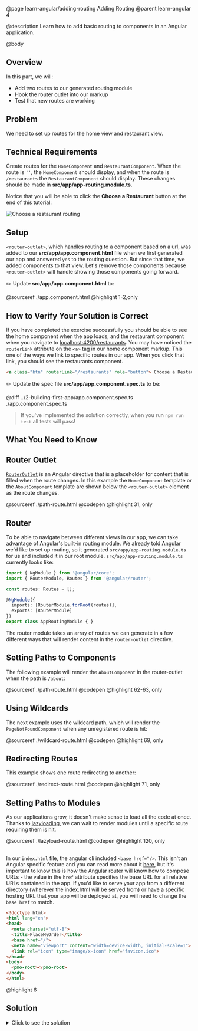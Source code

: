 @page learn-angular/adding-routing Adding Routing
@parent learn-angular 4

@description Learn how to add basic routing to components in an Angular application.

@body

## Overview

In this part, we will:

- Add two routes to our generated routing module
- Hook the router outlet into our markup
- Test that new routes are working

## Problem

We need to set up routes for the home view and restaurant view.

## Technical Requirements

Create routes for the `HomeComponent` and `RestaurantComponent`. When the route is `''`, the `HomeComponent` should display, and when the route is `/restaurants` the `RestaurantComponent` should display. These changes should be made in **src/app/app-routing.module.ts**.

Notice that you will be able to click the **Choose a Restaurant** button
at the end of this tutorial:

![Choose a restaurant routing](../static/img/angular/4-adding-routing/after.gif 'Choose a restaurant routing')

## Setup

`<router-outlet>`, which handles routing to a component based on a url, was added to our **src/app/app.component.html** file when we first generated our app and answered `yes` to the routing question. But since that time, we added components to that view. Let's remove those components because `<router-outlet>` will handle showing
those components going forward.

✏️ Update **src/app/app.component.html** to:

@sourceref ./app.component.html
@highlight 1-2,only

## How to Verify Your Solution is Correct

If you have completed the exercise successfully you should be able to see the home component when the app loads, and the restaurant component when you navigate to <a href="http://localhost:4200/restaurants" >localhost:4200/restaurants</a>. You may have noticed the `routerLink` attribute on the `<a>` tag in our home component markup. This one of the ways we link to specific routes in our app. When you click that link, you should see the restaurants component.

```html
<a class="btn" routerLink="/restaurants" role="button"> Choose a Restaurant </a>
```

✏️ Update the spec file **src/app/app.component.spec.ts** to be:

@diff ../2-building-first-app/app.component.spec.ts ./app.component.spec.ts

> If you've implemented the solution correctly, when you run `npm run test` all tests will pass!

## What You Need to Know

## Router Outlet

<a href="https://angular.io/api/router/RouterOutlet" >`RouterOutlet`</a> is an Angular directive that is a placeholder for content that is filled when the route changes. In this example the `HomeComponent` template or the `AboutComponent` template are shown below the `<router-outlet>` element as the route changes.

@sourceref ./path-route.html
@codepen
@highlight 31, only

## Router

To be able to navigate between different views in our app, we can take advantage of Angular's built-in routing module. We already told Angular we'd like to set up routing, so it generated `src/app/app-routing.module.ts` for us and included it in our root module. `src/app/app-routing.module.ts` currently looks like:

```typescript
import { NgModule } from '@angular/core';
import { RouterModule, Routes } from '@angular/router';

const routes: Routes = [];

@NgModule({
  imports: [RouterModule.forRoot(routes)],
  exports: [RouterModule]
})
export class AppRoutingModule { }

```

The router module takes an array of routes we can generate in a few different ways that will render content in the `router-outlet` directive.

## Setting Paths to Components

The following example will render the `AboutComponent` in the router-outlet when the path is `/about`:

@sourceref ./path-route.html
@codepen
@highlight 62-63, only

## Using Wildcards

The next example uses the wildcard path, which will render the `PageNotFoundComponent` when any unregistered route is hit:

@sourceref ./wildcard-route.html
@codepen
@highlight 69, only

## Redirecting Routes

This example shows one route redirecting to another:

@sourceref ./redirect-route.html
@codepen
@highlight 71, only

## Setting Paths to Modules

As our applications grow, it doesn't make sense to load all the code at once. Thanks to <a href="https://angular.io/guide/lazy-loading-ngmodules" >lazyloading</a>, we can wait to render modules until a specific route requiring them is hit.

@sourceref ./lazyload-route.html
@codepen
@highlight 120, only

## <base-href>

In our `index.html` file, the angular cli included `<base href="/>`. This isn't an Angular specific feature and you can read more about it <a href="https://developer.mozilla.org/en-US/docs/Web/HTML/Element/base">here</a>, but it's important to know this is how the Angular router will know how to compose URLs - the value in the `href` attribute specifies the base URL for all relative URLs contained in the app. If you'd like to serve your app from a different directory (wherever the index.html will be served from) or have a specific hosting URL that your app will be deployed at, you will need to change the `base href` to match.

```html
<!doctype html>
<html lang="en">
<head>
  <meta charset="utf-8">
  <title>PlaceMyOrder</title>
  <base href="/">
  <meta name="viewport" content="width=device-width, initial-scale=1">
  <link rel="icon" type="image/x-icon" href="favicon.ico">
</head>
<body>
  <pmo-root></pmo-root>
</body>
</html>
```

@highlight 6

## Solution

<details>
<summary>Click to see the solution</summary>
✏️ Update **src/app/app-routing.module.ts** to:

@sourceref ./app-routing.module.ts
@highlight 3,4,6-15

</details>
